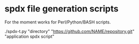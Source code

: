 # spdx file generation scripts

For the moment works for Perl/Python/BASH scripts.

./spdx-t.py "directory" "https://github.com/NAME/repository.git" "application spdx script"

